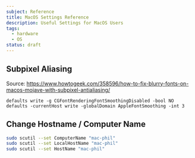 ```yaml
---
subject: Reference
title: MacOS Settings Reference
description: Useful Settings for MacOS Users
tags:
  - hardware
  - OS
status: draft
---
```


<DocHeader props={props}/>

## Subpixel Aliasing

Source:
https://www.howtogeek.com/358596/how-to-fix-blurry-fonts-on-macos-mojave-with-subpixel-antialiasing/

```
defaults write -g CGFontRenderingFontSmoothingDisabled -bool NO
defaults -currentHost write -globalDomain AppleFontSmoothing -int 3
```

## Change Hostname / Computer Name

```bash
sudo scutil --set ComputerName "mac-phil"
sudo scutil --set LocalHostName "mac-phil"
sudo scutil --set HostName "mac-phil"
```
